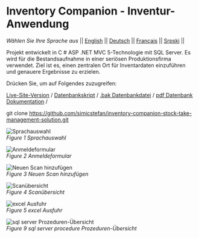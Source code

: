 # Inventory Companion - Inventur-Anwendung

*Wählen Sie Ihre Sprache aus* ||
[English]( https://github.com/simicstefan/inventory-companion-stock-take-management-solution/blob/master/readme_en.md "english") ||
[Deutsch]( https://github.com/simicstefan/inventory-companion-stock-take-management-solution/blob/master/readme_de.md "deutsch") ||
[Français]( https://github.com/simicstefan/inventory-companion-stock-take-management-solution/blob/master/readme_fr.md "fran‡ais") ||
[Srpski]( https://github.com/simicstefan/inventory-companion-stock-take-management-solution/blob/master/readme_sr.md "srpski") ||

Projekt entwickelt in C # ASP .NET MVC 5-Technologie mit SQL Server. Es wird für die Bestandsaufnahme in einer seriösen Produktionsfirma verwendet. Ziel ist es, einen zentralen Ort für Inventardaten einzuführen und genauere Ergebnisse zu erzielen.

Drücken Sie, um auf Folgendes zuzugreifen:

[Live-Site-Version](http://simicstefan10-001-site2.btempurl.com/ "Live-Site-Version") /
[Datenbankskript](https://github.com/simicstefan/inventory-companion-stock-take-management-solution/blob/master/_database-script.rtf " Datenbankskript ") /
[.bak Datenbankdatei](https://github.com/simicstefan/inventory-companion-stock-take-management-solution/blob/master/Popis.bak?raw=true "[.bak Datenbankdatei ") /
[pdf Datenbank Dokumentation](https://github.com/simicstefan/inventory-companion-stock-take-management-solution/blob/master/InventoryCompanio__documentation.pdf " pdf Datenbank Dokumentation ") /

git clone https://github.com/simicstefan/inventory-companion-stock-take-management-solution.git

![Sprachauswahl]( https://user-images.githubusercontent.com/34691870/78506281-cc902100-7778-11ea-9128-dc4bdb0aa411.png)  
*Figure 1 Sprachauswahl*

![Anmeldeformular]( https://user-images.githubusercontent.com/34691870/78506282-cc902100-7778-11ea-812d-594b74321ab2.png)  
*Figure 2 Anmeldeformular*

![Neuen Scan hinzufügen]( https://user-images.githubusercontent.com/34691870/78506283-cd28b780-7778-11ea-919d-a5d3a61e5a24.png)  
*Figure 3 Neuen Scan hinzufügen*

![Scanübersicht]( https://user-images.githubusercontent.com/34691870/78506284-cdc14e00-7778-11ea-8ac3-8e24e5a27e3d.png)  
*Figure 4 Scanübersicht*

![excel Ausfuhr]( https://user-images.githubusercontent.com/34691870/78506285-cdc14e00-7778-11ea-9dc0-3cb797805758.png)  
*Figure 5 excel Ausfuhr*

![sql server Prozeduren-Übersicht]( https://user-images.githubusercontent.com/34691870/78506280-cb5ef400-7778-11ea-9e01-b2658521e1af.png)  
*Figure 9 sql server procedure Prozeduren-Übersicht*


